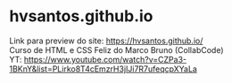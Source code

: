 # hvsantos.github.io
Link para preview do site: https://hvsantos.github.io/  
Curso de HTML e CSS Feliz do Marco Bruno (CollabCode)  
YT: https://www.youtube.com/watch?v=CZPa3-1BKnY&list=PLirko8T4cEmzrH3jIJi7R7ufeqcpXYaLa
